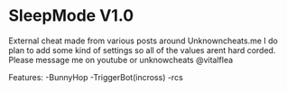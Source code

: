 # SleepMode V1.0

External cheat made from various posts around Unknowncheats.me
I do plan to add some kind of settings so all of the values arent hard corded. Please message me on youtube or unknowcheats @vitalflea

Features:
-BunnyHop
-TriggerBot(incross)
-rcs


